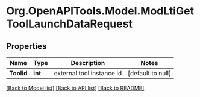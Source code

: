 # Org.OpenAPITools.Model.ModLtiGetToolLaunchDataRequest

## Properties

Name | Type | Description | Notes
------------ | ------------- | ------------- | -------------
**Toolid** | **int** | external tool instance id | [default to null]

[[Back to Model list]](../README.md#documentation-for-models) [[Back to API list]](../README.md#documentation-for-api-endpoints) [[Back to README]](../README.md)

